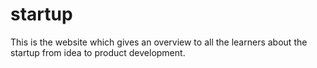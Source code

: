 # startup
This is the website which gives an overview to all the learners about the startup from idea to product development.
